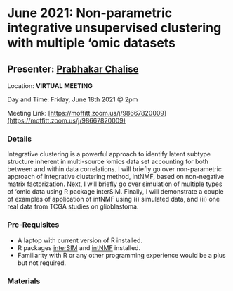 # June 2021: Non-parametric integrative unsupervised clustering with multiple ‘omic datasets 

## Presenter: [Prabhakar Chalise](mailto:pchalise@kumc.edu)

Location: **VIRTUAL MEETING** 

Day and Time: Friday, June 18th 2021 @ 2pm

Meeting Link: [https://moffitt.zoom.us/j/98667820009](https://moffitt.zoom.us/j/98667820009) 

### Details

Integrative clustering is a powerful approach to identify latent subtype structure inherent in multi-source ‘omics data set accounting for both between and within data correlations. I will briefly go over non-parametric approach of integrative clustering method, intNMF, based on non-negative matrix factorization. Next, I will briefly go over simulation of multiple types of ‘omic data using R package interSIM. Finally, I will demonstrate a couple of examples of application of intNMF using  (i) simulated data, and (ii) one real data from TCGA studies on glioblastoma.
 
### Pre-Requisites

* A laptop with current version of R installed.
* R packages [interSIM](https://cran.rstudio.com/web/packages/InterSIM/index.html) and [intNMF](https://cran.r-project.org/web/packages/IntNMF/index.html) installed. 
* Familiarity with R or any other programming experience would be a plus but not required. 

### Materials
